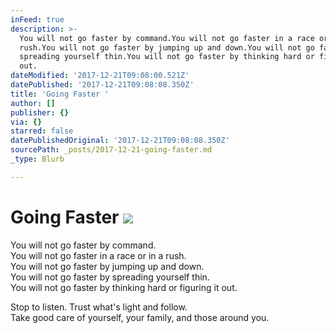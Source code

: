 ```yaml
---
inFeed: true
description: >-
  You will not go faster by command.You will not go faster in a race or in a
  rush.You will not go faster by jumping up and down.You will not go faster by
  spreading yourself thin.You will not go faster by thinking hard or figuring it
  out.
dateModified: '2017-12-21T09:08:00.521Z'
datePublished: '2017-12-21T09:08:08.350Z'
title: 'Going Faster '
author: []
publisher: {}
via: {}
starred: false
datePublishedOriginal: '2017-12-21T09:08:08.350Z'
sourcePath: _posts/2017-12-21-going-faster.md
_type: Blurb

---
```

# Going Faster ![](https://the-grid-user-content.s3-us-west-2.amazonaws.com/d107e0e2-446b-482e-8ed0-1575c21b49a8.jpg)

You will not go faster by command.  
You will not go faster in a race or in a rush.  
You will not go faster by jumping up and down.  
You will not go faster by spreading yourself thin.  
You will not go faster by thinking hard or figuring it out.

Stop to listen. Trust what's light and follow.  
Take good care of yourself, your family, and those around you.